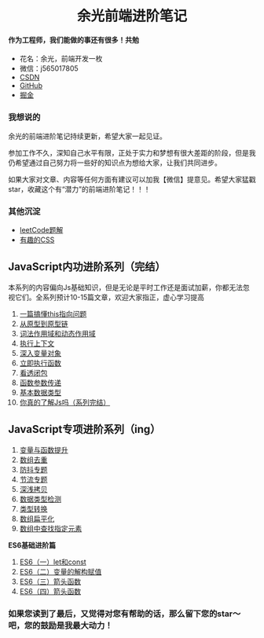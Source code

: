 <h1 align=center>余光前端进阶笔记</h1>

#### 作为工程师，我们能做的事还有很多！共勉

* 花名：余光，前端开发一枚
* 微信：j565017805
* [CSDN](https://blog.csdn.net/jbj6568839z)
* [GitHub](https://github.com/webbj97)
* [掘金](https://juejin.im/user/5c0726c6f265da613b6f8dab/posts)

### 我想说的

余光的前端进阶笔记持续更新，希望大家一起见证。

参加工作不久，深知自己水平有限，正处于实力和梦想有很大差距的阶段，但是我仍希望通过自己努力将一些好的知识点为想给大家，让我们共同进步。

如果大家对文章、内容等任何方面有建议可以加我【微信】提意见。希望大家猛戳star，收藏这个有“潜力”的前端进阶笔记！！！

### 其他沉淀

* [leetCode题解](https://webbj97.github.io/leetCode-Js/)
* [有趣的CSS](https://webbj97.github.io/Interesting-CSS/)

## JavaScript内功进阶系列（完结）

本系列的内容偏向Js基础知识，但是无论是平时工作还是面试加薪，你都无法忽视它们。全系列预计10-15篇文章，欢迎大家指正，虚心学习提高

1. [一篇搞懂this指向问题](./js-basics/1.md)
2. [从原型到原型链](./js-basics/2.md)
3. [词法作用域和动态作用域](./js-basics/3.md)
4. [执行上下文](./js-basics/4.md)
5. [深入变量对象](./js-basics/5.md)
6. [立即执行函数](./js-basics/6.md)
7. [看透闭包](./js-basics/7.md)
8. [函数参数传递](./js-basics/8.md)
9. [基本数据类型](./js-basics/9.md)
10. [你真的了解Js吗（系列完结）](./js-basics/10.md)


## JavaScript专项进阶系列（ing）

1. [变量与函数提升](./js-special/1.md)
2. [数组去重](./js-special/2.md)
3. [防抖专题](./js-special/3.md)
4. [节流专题](./js-special/4.md)
5. [深浅拷贝](./js-special/5.md)
6. [数据类型检测](./js-special/6.md)
7. [类型转换](./js-special/7.md)
8. [数组扁平化](./js-special/8.md)
9. [数组中查找指定元素](./js-special/9.md)

**ES6基础进阶篇**

1. [ES6（一）let和const](./es6/1.md)
2. [ES6（二）变量的解构赋值](./es6/2.md)
3. [ES6（三）箭头函数](./es6/3.md)
4. [ES6（四）箭头函数](./es6/4.md)



### 如果您读到了最后，又觉得对您有帮助的话，那么留下您的star～吧，您的鼓励是我最大动力！





